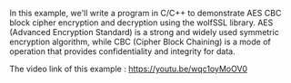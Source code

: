 In this example, we'll write a program in C/C++ to demonstrate AES CBC block cipher encryption and decryption using the wolfSSL library. 
AES (Advanced Encryption Standard) is a strong and widely used symmetric encryption algorithm, while CBC (Cipher Block Chaining) 
is a mode of operation that provides confidentiality and integrity for data.

The video link of this example : https://youtu.be/wqc1oyMoOV0
